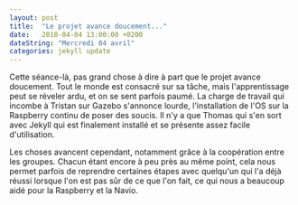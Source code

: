 ```yaml
---
layout: post
title:  "Le projet avance doucement..."
date:   2018-04-04 13:00:00 +0200
dateString: "Mercredi 04 avril"
categories: jekyll update
---
```

Cette séance-là, pas grand chose à dire à part que le projet avance doucement. Tout le monde est consacré sur sa tâche, mais l'apprentissage peut se réveler ardu, et on se sent parfois paumé. La charge de travail qui incombe à Tristan sur Gazebo s'annonce lourde, l'installation de l'OS sur la Raspberry continu de poser des soucis. Il n'y a que Thomas qui s'en sort avec Jekyll qui est finalement installé et se présente assez facile d'utilisation.

Les choses avancent cependant, notamment grâce à la coopération entre les groupes. Chacun étant encore à peu près au même point, cela nous permet parfois de reprendre certaines étapes avec quelqu'un qui l'a déjà réussi lorsque l'on est pas sûr de ce que l'on fait, ce qui nous a beaucoup aidé pour la Raspberry et la Navio.